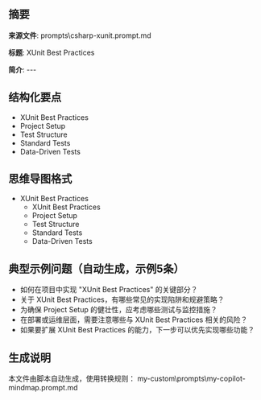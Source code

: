 ## 摘要

**来源文件**: prompts\csharp-xunit.prompt.md

**标题**: XUnit Best Practices

**简介**: ---

## 结构化要点

- XUnit Best Practices
- Project Setup
- Test Structure
- Standard Tests
- Data-Driven Tests

## 思维导图格式

- XUnit Best Practices
  - XUnit Best Practices
  - Project Setup
  - Test Structure
  - Standard Tests
  - Data-Driven Tests

## 典型示例问题（自动生成，示例5条）

- 如何在项目中实现 "XUnit Best Practices" 的关键部分？
- 关于 XUnit Best Practices，有哪些常见的实现陷阱和规避策略？
- 为确保 Project Setup 的健壮性，应考虑哪些测试与监控措施？
- 在部署或运维层面，需要注意哪些与 XUnit Best Practices 相关的风险？
- 如果要扩展 XUnit Best Practices 的能力，下一步可以优先实现哪些功能？

## 生成说明

本文件由脚本自动生成，使用转换规则： my-custom\prompts\my-copilot-mindmap.prompt.md
